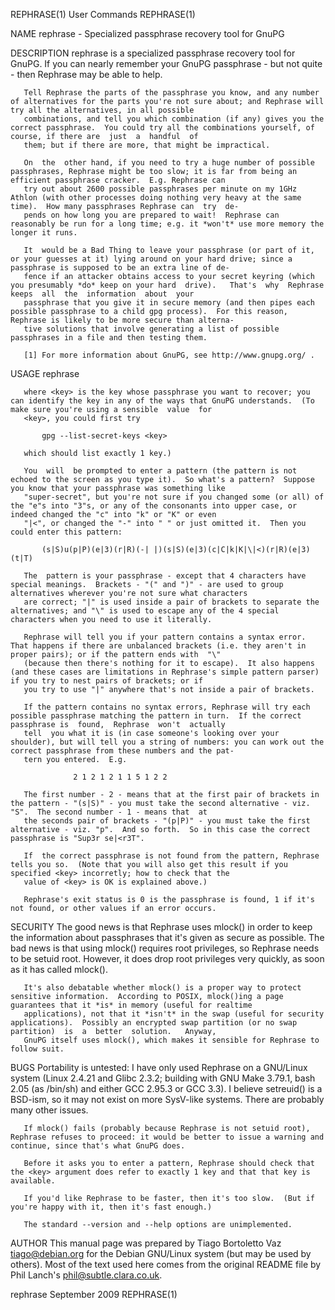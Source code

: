 REPHRASE(1)                                                                            User Commands                                                                           REPHRASE(1)

NAME
       rephrase - Specialized passphrase recovery tool for GnuPG

DESCRIPTION
       rephrase is a specialized passphrase recovery tool for GnuPG. If you can nearly remember your GnuPG passphrase - but not quite - then Rephrase may be able to help.

       Tell Rephrase the parts of the passphrase you know, and any number of alternatives for the parts you're not sure about; and Rephrase will try all the alternatives, in all possible
       combinations, and tell you which combination (if any) gives you the correct passphrase.  You could try all the combinations yourself, of course, if there are  just  a  handful  of
       them; but if there are more, that might be impractical.

       On  the  other hand, if you need to try a huge number of possible passphrases, Rephrase might be too slow; it is far from being an efficient passphrase cracker.  E.g. Rephrase can
       try out about 2600 possible passphrases per minute on my 1GHz Athlon (with other processes doing nothing very heavy at the same time).  How many passphrases Rephrase can  try  de‐
       pends on how long you are prepared to wait!  Rephrase can reasonably be run for a long time; e.g. it *won't* use more memory the longer it runs.

       It  would be a Bad Thing to leave your passphrase (or part of it, or your guesses at it) lying around on your hard drive; since a passphrase is supposed to be an extra line of de‐
       fence if an attacker obtains access to your secret keyring (which you presumably *do* keep on your hard  drive).   That's  why  Rephrase  keeps  all  the  information  about  your
       passphrase that you give it in secure memory (and then pipes each possible passphrase to a child gpg process).  For this reason, Rephrase is likely to be more secure than alterna‐
       tive solutions that involve generating a list of possible passphrases in a file and then testing them.

       [1] For more information about GnuPG, see http://www.gnupg.org/ .

USAGE
       rephrase <key>

       where <key> is the key whose passphrase you want to recover; you can identify the key in any of the ways that GnuPG understands.  (To make sure you're using a sensible  value  for
       <key>, you could first try

           gpg --list-secret-keys <key>

       which should list exactly 1 key.)

       You  will  be prompted to enter a pattern (the pattern is not echoed to the screen as you type it).  So what's a pattern?  Suppose you know that your passphrase was something like
       "super-secret", but you're not sure if you changed some (or all) of the "e"s into "3"s, or any of the consonants into upper case, or indeed changed the "c" into "k" or "K" or even
       "|<", or changed the "-" into " " or just omitted it.  Then you could enter this pattern:

           (s|S)u(p|P)(e|3)(r|R)(-| |)(s|S)(e|3)(c|C|k|K|\|<)(r|R)(e|3)(t|T)

       The  pattern is your passphrase - except that 4 characters have special meanings.  Brackets - "(" and ")" - are used to group alternatives wherever you're not sure what characters
       are correct; "|" is used inside a pair of brackets to separate the alternatives; and "\" is used to escape any of the 4 special characters when you need to use it literally.

       Rephrase will tell you if your pattern contains a syntax error.  That happens if there are unbalanced brackets (i.e. they aren't in proper pairs); or if the pattern ends with  "\"
       (because then there's nothing for it to escape).  It also happens (and these cases are limitations in Rephrase's simple pattern parser) if you try to nest pairs of brackets; or if
       you try to use "|" anywhere that's not inside a pair of brackets.

       If the pattern contains no syntax errors, Rephrase will try each possible passphrase matching the pattern in turn.  If the correct passphrase is  found,  Rephrase  won't  actually
       tell  you what it is (in case someone's looking over your shoulder), but will tell you a string of numbers: you can work out the correct passphrase from these numbers and the pat‐
       tern you entered.  E.g.

                  2 1 2 1 2 1 1 5 1 2 2

       The first number - 2 - means that at the first pair of brackets in the pattern - "(s|S)" - you must take the second alternative - viz. "S".  The second number - 1 - means that  at
       the seconds pair of brackets - "(p|P)" - you must take the first alternative - viz. "p".  And so forth.  So in this case the correct passphrase is "Sup3r se|<r3T".

       If  the correct passphrase is not found from the pattern, Rephrase tells you so.  (Note that you will also get this result if you specified <key> incorretly; how to check that the
       value of <key> is OK is explained above.)

       Rephrase's exit status is 0 is the passphrase is found, 1 if it's not found, or other values if an error occurs.

SECURITY
       The good news is that Rephrase uses mlock() in order to keep the information about passphrases that it's given as secure as possible.  The bad news is that using mlock()  requires
       root privileges, so Rephrase needs to be setuid root.  However, it does drop root privileges very quickly, as soon as it has called mlock().

       It's also debatable whether mlock() is a proper way to protect sensitive information.  According to POSIX, mlock()ing a page guarantees that it *is* in memory (useful for realtime
       applications), not that it *isn't* in the swap (useful for security applications).  Possibly an encrypted swap partition (or no swap partition)  is  a  better  solution.   Anyway,
       GnuPG itself uses mlock(), which makes it sensible for Rephrase to follow suit.

BUGS
       Portability is untested: I have only used Rephrase on a GNU/Linux system (Linux 2.4.21 and Glibc 2.3.2; building with GNU Make 3.79.1, bash 2.05 (as /bin/sh) and either GCC 2.95.3
       or GCC 3.3).  I believe setreuid() is a BSD-ism, so it may not exist on more SysV-like systems.  There are probably many other issues.

       If mlock() fails (probably because Rephrase is not setuid root), Rephrase refuses to proceed: it would be better to issue a warning and continue, since that's what GnuPG does.

       Before it asks you to enter a pattern, Rephrase should check that the <key> argument does refer to exactly 1 key and that that key is available.

       If you'd like Rephrase to be faster, then it's too slow.  (But if you're happy with it, then it's fast enough.)

       The standard --version and --help options are unimplemented.

AUTHOR
       This manual page was prepared by Tiago Bortoletto Vaz <tiago@debian.org> for the Debian GNU/Linux system (but may be used by others). Most of the text used  here  comes  from  the
       original README file by Phil Lanch's <phil@subtle.clara.co.uk>.

rephrase                                                                              September 2009                                                                           REPHRASE(1)
